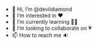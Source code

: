 - 👋 Hi, I’m @devildiamond
- 👀 I’m interested in ♥️
- 🌱 I’m currently learning 💖🥰
- 💞️ I’m looking to collaborate on 💗
- 📫 How to reach me 🔉

